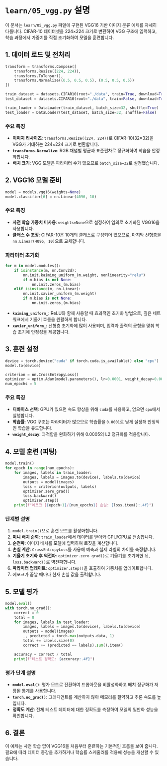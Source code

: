 # `learn/05_vgg.py` 설명

이 문서는 `learn/05_vgg.py` 파일에 구현된 VGG16 기반 이미지 분류 예제를 자세히 다룹니다. CIFAR-10 데이터셋을 224×224 크기로 변환하여 VGG 구조에 입력하고, 학습 과정에서 가중치를 직접 초기화하여 모델을 훈련합니다.

## 1. 데이터 로드 및 전처리

```python
transform = transforms.Compose([
    transforms.Resize((224, 224)),
    transforms.ToTensor(),
    transforms.Normalize((0.5, 0.5, 0.5), (0.5, 0.5, 0.5))
])

train_dataset = datasets.CIFAR10(root="./data", train=True, download=True, transform=transform)
test_dataset = datasets.CIFAR10(root="./data", train=False, download=True, transform=transform)

train_loader = DataLoader(train_dataset, batch_size=32, shuffle=True)
test_loader = DataLoader(test_dataset, batch_size=32, shuffle=False)
```

### 주요 특징
- **이미지 리사이즈**: `transforms.Resize((224, 224))`로 CIFAR-10(32×32)을 VGG가 기대하는 224×224 크기로 변환합니다.
- **`transforms.Normalize`**: RGB 채널별 평균과 표준편차로 정규화하여 학습을 안정화합니다.
- **배치 크기**: VGG 모델은 파라미터 수가 많으므로 `batch_size=32`로 설정했습니다.

## 2. VGG16 모델 준비

```python
model = models.vgg16(weights=None)
model.classifier[6] = nn.Linear(4096, 10)
```

### 주요 특징
- **사전 학습 가중치 미사용**: `weights=None`으로 설정하여 임의로 초기화된 VGG16을 사용합니다.
- **클래스 수 조정**: CIFAR-10은 10개의 클래스로 구성되어 있으므로, 마지막 선형층을 `nn.Linear(4096, 10)`으로 교체합니다.

### 파라미터 초기화

```python
for m in model.modules():
    if isinstance(m, nn.Conv2d):
        nn.init.kaiming_uniform_(m.weight, nonlinearity="relu")
        if m.bias is not None:
            nn.init.zeros_(m.bias)
    elif isinstance(m, nn.Linear):
        nn.init.xavier_uniform_(m.weight)
        if m.bias is not None:
            nn.init.zeros_(m.bias)
```

- **`kaiming_uniform_`**: ReLU와 함께 사용할 때 효과적인 초기화 방법으로, 깊은 네트워크에서 기울기 흐름을 원활하게 합니다.
- **`xavier_uniform_`**: 선형층 초기화에 많이 사용되며, 입력과 출력의 균형을 맞춰 학습 초기에 안정성을 제공합니다.

## 3. 훈련 설정

```python
device = torch.device("cuda" if torch.cuda.is_available() else "cpu")
model.to(device)

criterion = nn.CrossEntropyLoss()
optimizer = optim.Adam(model.parameters(), lr=0.0001, weight_decay=0.0005)
num_epochs = 5
```

### 주요 특징
- **디바이스 선택**: GPU가 있으면 속도 향상을 위해 `cuda`를 사용하고, 없으면 `cpu`에서 실행합니다.
- **학습률**: VGG 구조는 파라미터가 많으므로 학습률을 `0.0001`로 낮게 설정해 안정적인 학습을 유도합니다.
- **`weight_decay`**: 과적합을 완화하기 위해 0.0005의 L2 정규화를 적용합니다.

## 4. 모델 훈련 (피팅)

```python
model.train()
for epoch in range(num_epochs):
    for images, labels in train_loader:
        images, labels = images.to(device), labels.to(device)
        outputs = model(images)
        loss = criterion(outputs, labels)
        optimizer.zero_grad()
        loss.backward()
        optimizer.step()
    print(f"에포크 [{epoch+1}/{num_epochs}] 손실: {loss.item():.4f}")
```

### 단계별 설명
1. `model.train()`으로 훈련 모드를 활성화합니다.
2. **미니 배치 순회**: `train_loader`에서 데이터를 받아와 GPU/CPU로 전송합니다.
3. **순전파**: 이미지 배치를 모델에 입력하여 로짓을 계산합니다.
4. **손실 계산**: `CrossEntropyLoss`를 사용해 예측과 실제 라벨의 차이를 측정합니다.
5. **기울기 초기화 후 역전파**: `optimizer.zero_grad()`로 기울기를 초기화한 뒤, `loss.backward()`로 역전파합니다.
6. **파라미터 업데이트**: `optimizer.step()`을 호출하여 가중치를 업데이트합니다.
7. 에포크가 끝날 때마다 현재 손실 값을 출력합니다.

## 5. 모델 평가

```python
model.eval()
with torch.no_grad():
    correct = 0
    total = 0
    for images, labels in test_loader:
        images, labels = images.to(device), labels.to(device)
        outputs = model(images)
        _, predicted = torch.max(outputs.data, 1)
        total += labels.size(0)
        correct += (predicted == labels).sum().item()

    accuracy = correct / total
    print(f"테스트 정확도: {accuracy:.4f}")
```

### 평가 단계 설명
- **`model.eval()`**: 평가 모드로 전환하여 드롭아웃을 비활성화하고 배치 정규화가 저장된 통계를 사용합니다.
- **`torch.no_grad()`**: 그래디언트를 계산하지 않아 메모리를 절약하고 추론 속도를 높입니다.
- **정확도 계산**: 전체 테스트 데이터에 대한 정확도를 측정하여 모델의 일반화 성능을 확인합니다.

## 6. 결론

이 예제는 사전 학습 없이 VGG16을 처음부터 훈련하는 기본적인 흐름을 보여 줍니다. 필요에 따라 데이터 증강을 추가하거나 학습률 스케줄러를 적용해 성능을 개선할 수 있습니다.

